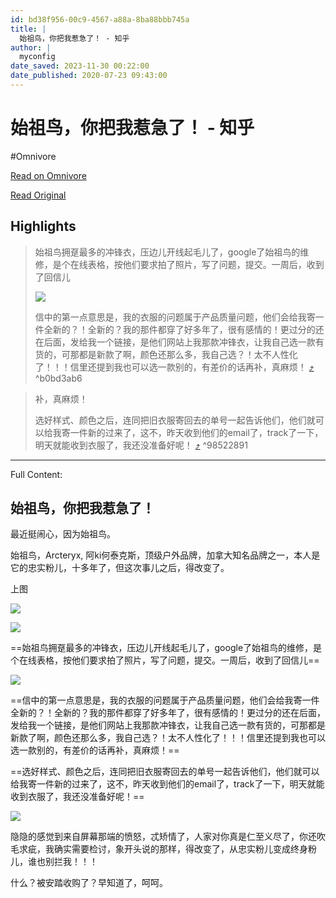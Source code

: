 ```yaml
---
id: bd38f956-00c9-4567-a88a-8ba88bbb745a
title: |
  始祖鸟，你把我惹急了！ - 知乎
author: |
  myconfig
date_saved: 2023-11-30 00:22:00
date_published: 2020-07-23 09:43:00
---
```


# 始祖鸟，你把我惹急了！ - 知乎
#Omnivore

[Read on Omnivore](https://omnivore.app/me/https-zhuanlan-zhihu-com-p-163267616-18c1ead20c1)

[Read Original](https://zhuanlan.zhihu.com/p/163267616)

## Highlights

> 始祖鸟拥趸最多的冲锋衣，压边儿开线起毛儿了，google了始祖鸟的维修，是个在线表格，按他们要求拍了照片，写了问题，提交。一周后，收到了回信儿
> 
> ![](https://proxy-prod.omnivore-image-cache.app/1576x607,stchsNcJBjgyUXCw8uCUdP5yTL9MFeyrURqR9ADZqZvo/https://pic2.zhimg.com/v2-582757ce6fd48c292928c6ebea38d8c1_b.jpg)
> 
> 信中的第一点意思是，我的衣服的问题属于产品质量问题，他们会给我寄一件全新的？！全新的？我的那件都穿了好多年了，很有感情的！更过分的还在后面，发给我一个链接，是他们网站上我那款冲锋衣，让我自己选一款有货的，可那都是新款了啊，颜色还那么多，我自己选？！太不人性化了！！！信里还提到我也可以选一款别的，有差价的话再补，真麻烦！ [⤴️](https://omnivore.app/me/https-zhuanlan-zhihu-com-p-163267616-18c1ead20c1#b0bd3ab6-a361-4ad7-8862-1e2653a96aaa)  ^b0bd3ab6

> 补，真麻烦！
> 
> 选好样式、颜色之后，连同把旧衣服寄回去的单号一起告诉他们，他们就可以给我寄一件新的过来了，这不，昨天收到他们的email了，track了一下，明天就能收到衣服了，我还没准备好呢！ [⤴️](https://omnivore.app/me/https-zhuanlan-zhihu-com-p-163267616-18c1ead20c1#98522891-799b-46ce-95fb-8f5fcaae6164)  ^98522891


--- 

Full Content: 

## 始祖鸟，你把我惹急了！

最近挺闹心，因为始祖鸟。

始祖鸟，Arcteryx, 阿ki何泰克斯，顶级户外品牌，加拿大知名品牌之一，本人是它的忠实粉儿，十多年了，但这次事儿之后，得改变了。

上图

![](https://proxy-prod.omnivore-image-cache.app/3000x4000,sFmyJSshtBcDy0hzG_uX-oo8xSGdQCjtUfUxlur4Ojko/https://pic3.zhimg.com/v2-d12b54e54ad97e02cee2621092d8586e_b.jpg)

![](https://proxy-prod.omnivore-image-cache.app/4000x3000,sp6CCTZGLrn-U9n5vJ_Jff9ZwKL4RCvI1xLb8EVMgQyo/https://pic2.zhimg.com/v2-420a78fb260d5b8b20710eea52f2fef9_b.jpg)

==始祖鸟拥趸最多的冲锋衣，压边儿开线起毛儿了，google了始祖鸟的维修，是个在线表格，按他们要求拍了照片，写了问题，提交。一周后，收到了回信儿==

![](https://proxy-prod.omnivore-image-cache.app/1576x607,stchsNcJBjgyUXCw8uCUdP5yTL9MFeyrURqR9ADZqZvo/https://pic2.zhimg.com/v2-582757ce6fd48c292928c6ebea38d8c1_b.jpg)

==信中的第一点意思是，我的衣服的问题属于产品质量问题，他们会给我寄一件全新的？！全新的？我的那件都穿了好多年了，很有感情的！更过分的还在后面，发给我一个链接，是他们网站上我那款冲锋衣，让我自己选一款有货的，可那都是新款了啊，颜色还那么多，我自己选？！太不人性化了！！！信里还提到我也可以选一款别的，有差价的话再补，真麻烦！==

==选好样式、颜色之后，连同把旧衣服寄回去的单号一起告诉他们，他们就可以给我寄一件新的过来了，这不，昨天收到他们的email了，track了一下，明天就能收到衣服了，我还没准备好呢！==

![](https://proxy-prod.omnivore-image-cache.app/962x728,sYUxdqsNqBjpNTGbMjXXMbPR28lwEwqm99ab3HLix4VM/https://pic3.zhimg.com/v2-f9d44071cd649dec4e119d4b116a073a_b.jpg)

隐隐的感觉到来自屏幕那端的愤怒，忒矫情了，人家对你真是仁至义尽了，你还吹毛求疵，我确实需要检讨，象开头说的那样，得改变了，从忠实粉儿变成终身粉儿，谁也别拦我！！！

什么？被安踏收购了？早知道了，呵呵。
